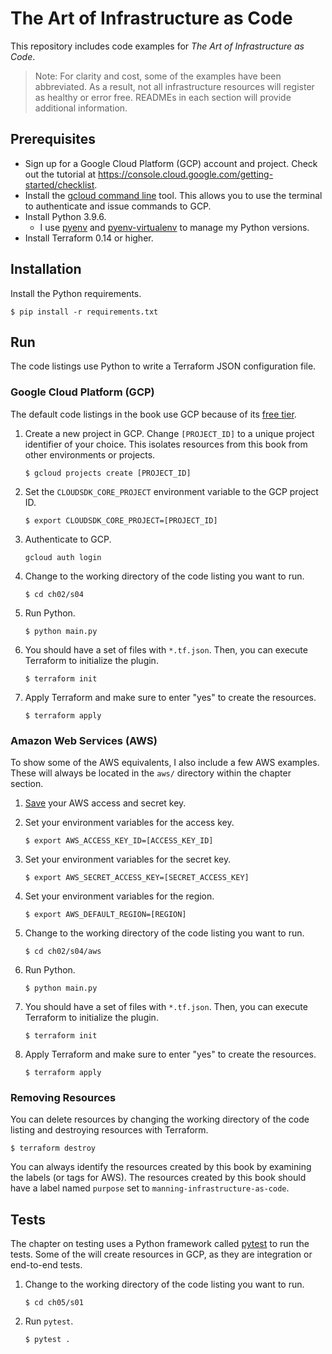 # The Art of Infrastructure as Code

This repository includes code examples for
*The Art of Infrastructure as Code*.

> Note: For clarity and cost, some of the examples have been abbreviated.
  As a result, not all infrastructure resources will register as healthy or error
  free. READMEs in each section will provide additional information.

## Prerequisites

- Sign up for a Google Cloud Platform (GCP) account and project. Check out the
  tutorial at https://console.cloud.google.com/getting-started/checklist.
- Install the [gcloud command line](https://cloud.google.com/sdk/docs/install) tool.
  This allows you to use the terminal to authenticate and issue commands to GCP.
- Install Python 3.9.6.
  - I use [pyenv](https://github.com/pyenv/pyenv)
    and [pyenv-virtualenv](https://github.com/pyenv/pyenv-virtualenv)
    to manage my Python versions.
- Install Terraform 0.14 or higher.

## Installation

Install the Python requirements.

```shell
$ pip install -r requirements.txt
```

## Run

The code listings use Python to write a Terraform JSON configuration file.

### Google Cloud Platform (GCP)

The default code listings in the book use GCP because of its
[free tier](https://cloud.google.com/free).

1. Create a new project in GCP. Change `[PROJECT_ID]` to a unique
   project identifier of your choice. This isolates resources from
   this book from other environments or projects.
   ```shell
   $ gcloud projects create [PROJECT_ID]
   ```

1. Set the `CLOUDSDK_CORE_PROJECT` environment variable
   to the GCP project ID.
   ```shell
   $ export CLOUDSDK_CORE_PROJECT=[PROJECT_ID]
   ```

1. Authenticate to GCP.
   ```shell
   gcloud auth login
   ```

1. Change to the working directory of the code listing you want to run.
   ```shell
   $ cd ch02/s04
   ```

1. Run Python.
   ```shell
   $ python main.py
   ```

1. You should have a set of files with `*.tf.json`. Then, you can
   execute Terraform to initialize the plugin.
   ```shell
   $ terraform init
   ```

1. Apply Terraform and make sure to enter "yes" to create the resources.
   ```shell
   $ terraform apply
   ```

### Amazon Web Services (AWS)

To show some of the AWS equivalents, I also include a
few AWS examples. These will always be located in the `aws/`
directory within the chapter section.

1. [Save](https://docs.aws.amazon.com/general/latest/gr/aws-sec-cred-types.html#access-keys-and-secret-access-keys)
   your AWS access and secret key.

1. Set your environment variables for the access key.
   ```shell
   $ export AWS_ACCESS_KEY_ID=[ACCESS_KEY_ID]
   ```

1. Set your environment variables for the secret key.
   ```shell
   $ export AWS_SECRET_ACCESS_KEY=[SECRET_ACCESS_KEY]
   ```

1. Set your environment variables for the region.
   ```shell
   $ export AWS_DEFAULT_REGION=[REGION]
   ```

1. Change to the working directory of the code listing you want to run.
   ```shell
   $ cd ch02/s04/aws
   ```

1. Run Python.
   ```shell
   $ python main.py
   ```

1. You should have a set of files with `*.tf.json`. Then, you can
   execute Terraform to initialize the plugin.
   ```shell
   $ terraform init
   ```

1. Apply Terraform and make sure to enter "yes" to create the resources.
   ```shell
   $ terraform apply
   ```

### Removing Resources

You can delete resources by changing the working directory
of the code listing and destroying resources with Terraform.

```shell
$ terraform destroy
```

You can always identify the resources created by this book by examining
the labels (or tags for AWS). The resources created by this book should
have a label named `purpose` set to `manning-infrastructure-as-code`.

## Tests

The chapter on testing uses a Python framework called
[pytest](https://docs.pytest.org/en/stable/)
to run the tests. Some of the will create resources in GCP,
as they are integration or end-to-end tests.

1. Change to the working directory of the code listing you want to run.
   ```shell
   $ cd ch05/s01
   ```

1. Run `pytest`.
   ```shell
   $ pytest .
   ```